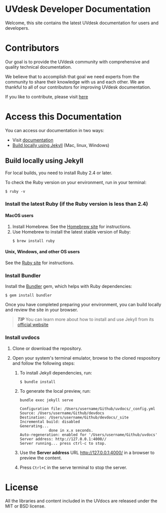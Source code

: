 # UVdesk Developer Documentation

Welcome, this site contains the latest UVdesk documentation for users and developers.

# Contributors
Our goal is to provide the UVdesk community with comprehensive and quality technical documentation. 

We believe that to accomplish that goal we need experts from the community to share their knowledge with us and each other. We are thankful to all of our contributors for improving UVdesk documentation.

If you like to contribute, please visit [here][documentation]

# Access this Documentation
You can access our documentation in two ways:
- Visit [documentation][documentation]
- [Build locally using Jekyll](#build-locally-using-jekyll) (Mac, linux, Windows)

## Build locally using Jekyll
For local builds, you need to install Ruby 2.4 or later.

To check the Ruby version on your environment, run in your terminal:
```
$ ruby -v
```
### Install the latest Ruby (if the Ruby version is less than 2.4)
#### MacOS users
1. Install Homebrew. See the [Homebrew site](https://brew.sh/) for instructions.
2. Use Homebrew to install the latest stable version of Ruby:
    ```
    $ brew install ruby
     ```
#### Unix, Windows, and other OS users
See the [Ruby site](https://www.ruby-lang.org/en/documentation/installation/) for instructions.

### Install Bundler
Install the [Bundler](https://bundler.io/) gem, which helps with Ruby dependencies:
```
$ gem install bundler
```
Once you have completed preparing your environment, you can build locally and review the site in your browser.
> ***TIP*** You can learn more about how to install and use Jekyll from its [official website][jekyll-install]

### Install uvdocs
1. Clone or download the repository.
2. Open your system's terminal emulator, browse to the cloned respository and follow the following steps:
    
    1. To install Jekyll dependencies, run: 

        ```
        $ bundle install
        ```
    2. To generate the local preview, run:
        ```
        bundle exec jekyll serve
        
        Configuration file: /Users/username/Github/uvdocs/_config.yml
        Source: /Users/username/Github/devdocs
        Destination: /Users/username/Github/devdocs/_site
        Incremental build: disabled
        Generating...
                     done in x.x seconds.
        Auto-regeneration: enabled for '/Users/username/Github/uvdocs'
        Server address: http://127.0.0.1:4000//
        Server running... press ctrl-c to stop.
        ```

    3. Use the **Server address** URL http://127.0.0.1:4000/ in a browser to preview the content.
    
    4. Press `Ctrl+C` in the serve terminal to stop the server. 

# License
All the libraries and content included in the UVdocs are released under the MIT or BSD license.

[webkul]: https://webkul.com/
[team]: https://www.uvdesk.com/en/team/
[documentation]: https://uvdesk.github.io/
[contribute]: https://github.com/uvdesk/uvdesk.github.io
[jekyll-install]: https://jekyllrb.com/docs/installation/
[jekyll-home]: https://jekyllrb.com
[uvdocs-zip]: https://
